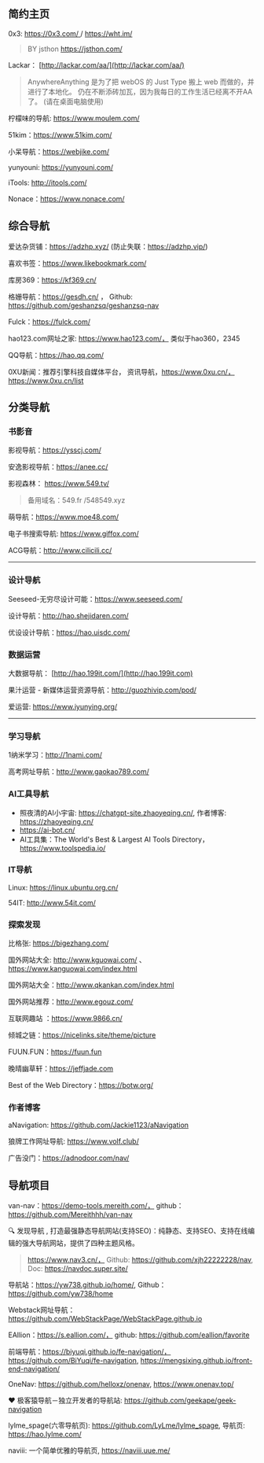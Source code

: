 ## 简约主页

0x3: [https://0x3.com/ ](https://0x3.com)  / https://wht.im/  

> BY jsthon https://jsthon.com/

Lackar： [http://lackar.com/aa/](http://lackar.com/aa/)

> AnywhereAnything 是为了把 webOS 的 Just Type 搬上 web 而做的，并进行了本地化。 仍在不断添砖加瓦，因为我每日的工作生活已经离不开AA了。 (请在桌面电脑使用)

柠檬味的导航: https://www.moulem.com/

51kim：https://www.51kim.com/

小呆导航：https://webjike.com/

yunyouni: https://yunyouni.com/

iTools: http://itools.com/

Nonace：https://www.nonace.com/

## 综合导航

爱达杂货铺：https://adzhp.xyz/ (防止失联：https://adzhp.vip/)

喜欢书签：https://www.likebookmark.com/

库房369：https://kf369.cn/

格姗导航：https://gesdh.cn/  ， Github: https://github.com/geshanzsq/geshanzsq-nav

Fulck：https://fulck.com/

hao123.com网址之家: https://www.hao123.com/， 类似于hao360，2345

QQ导航：https://hao.qq.com/

0XU新闻：推荐引擎科技自媒体平台， 资讯导航，https://www.0xu.cn/， https://www.0xu.cn/list

## 分类导航

### 书影音

影视导航：https://ysscj.com/

安逸影视导航：https://anee.cc/

影视森林： https://www.549.tv/

> 备用域名：549.fr /548549.xyz

萌导航：https://www.moe48.com/

电子书搜索导航: https://www.giffox.com/

ACG导航：http://www.cilicili.cc/

----

### 设计导航

Seeseed-无穷尽设计可能：https://www.seeseed.com/

设计导航：http://hao.shejidaren.com/

优设设计导航：https://hao.uisdc.com/

### 数据运营

大数据导航： [http://hao.199it.com/](http://hao.199it.com)

果汁运营 - 新媒体运营资源导航：http://guozhivip.com/pod/

爱运营: https://www.iyunying.org/

----

### 学习导航

1纳米学习：http://1nami.com/

高考网址导航：http://www.gaokao789.com/

### AI工具导航

- 照夜清的AI小宇宙: https://chatgpt-site.zhaoyeqing.cn/, 作者博客: https://zhaoyeqing.cn/
- https://ai-bot.cn/
- AI工具集：The World's Best & Largest AI Tools Directory，https://www.toolspedia.io/

### IT导航

Linux: https://linux.ubuntu.org.cn/

54IT: http://www.54it.com/

### 探索发现

比格张: https://bigezhang.com/

国外网站大全: http://www.kguowai.com/ 、https://www.kanguowai.com/index.html

国外网站大全：http://www.qkankan.com/index.html

国外网站推荐：http://www.egouz.com/

互联网趣站 ：https://www.9866.cn/

倾城之链：https://nicelinks.site/theme/picture

FUUN.FUN：https://fuun.fun

晚晴幽草轩：https://jeffjade.com

Best of the Web Directory：https://botw.org/

### 作者博客

aNavigation: https://github.com/Jackie1123/aNavigation

狼牌工作网址导航: https://www.volf.club/

广告没门：https://adnodoor.com/nav/

## 导航项目

van-nav：https://demo-tools.mereith.com/， github：https://github.com/Mereithhh/van-nav

🔍 发现导航 , 打造最强静态导航网站(支持SEO)：纯静态、支持SEO、支持在线编辑的强大导航网站，提供了四种主题风格。

> https://www.nav3.cn/， Github: https://github.com/xjh22222228/nav, Doc: https://navdoc.super.site/

导航站：https://yw738.github.io/home/, Github： https://github.com/yw738/home

Webstack网址导航：https://github.com/WebStackPage/WebStackPage.github.io

EAllion：https://s.eallion.com/， github: https://github.com/eallion/favorite

前端导航：https://biyuqi.github.io/fe-navigation/， https://github.com/BiYuqi/fe-navigation, https://mengsixing.github.io/front-end-navigation/

OneNav: https://github.com/helloxz/onenav, https://www.onenav.top/

❤️ 极客猿导航－独立开发者的导航站: https://github.com/geekape/geek-navigation

lylme_spage(六零导航页): https://github.com/LyLme/lylme_spage, 导航页: https://hao.lylme.com/

naviii: 一个简单优雅的导航页, https://naviii.uue.me/

